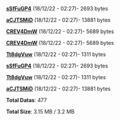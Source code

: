 [**sSfFuGP4**](/data/sSfFuGP4.txt) (18/12/22 - 02:27)- 2693 bytes

[**aCJTSMiD**](/data/aCJTSMiD.txt) (18/12/22 - 02:27)- 13881 bytes

[**CREV4DmW**](/data/CREV4DmW.txt) (18/12/22 - 02:27)- 5689 bytes

[**CREV4DmW**](/data/CREV4DmW.txt) (18/12/22 - 02:27)- 5689 bytes

[**Tt8dgVuw**](/data/Tt8dgVuw.txt) (18/12/22 - 02:27)- 1311 bytes

[**sSfFuGP4**](/data/sSfFuGP4.txt) (18/12/22 - 02:27)- 2693 bytes

[**Tt8dgVuw**](/data/Tt8dgVuw.txt) (18/12/22 - 02:27)- 1311 bytes

[**aCJTSMiD**](/data/aCJTSMiD.txt) (18/12/22 - 02:27)- 13881 bytes

**Total Datas**: 477

**Total Size**: 3.15 MB / 3.2 MB